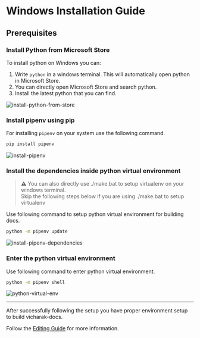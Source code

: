 # Windows Installation Guide

## Prerequisites

### Install Python from Microsoft Store

To install python on Windows you can:

1. Write `python` in a windows terminal. This will automatically open python in Microsoft Store.
2. You can directly open Microsoft Store and search python.
3. Install the latest python that you can find.

![install-python-from-store](./images/install-python-microsoft-store.png)

### Install pipenv using pip

For installing `pipenv` on your system use the following command.

```bash
pip install pipenv
```

![install-pipenv](./images/pip-install-pipenv.png)

### Install the dependencies inside python virtual environment

> :warning: You can also directly use ./make.bat to setup virtualenv on your windows terminal. \
> Skip the following steps below if you are using ./make.bat to setup virtualenv

Use following command to setup python virtual environment for building docs.

```bash
python -m pipenv update
```

![install-pipenv-dependencies](./images/python-pipenv-update.png)

### Enter the python virtual environment

Use following command to enter python virtual environment.

```bash
python -m pipenv shell
```

![python-virtual-env](./images/python-pipenv-shell.png)

---

After successfully following the setup you have proper environment setup to build vicharak-docs.

Follow the [Editing Guide](./EDITING.md) for more information.
